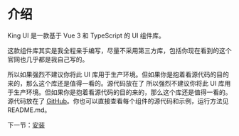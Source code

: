 # 介绍

King UI 是一款基于 Vue 3 和 TypeScript 的 UI 组件库。

这款组件库其实是我全程亲手编写，尽量不采用第三方库，包括你现在看到的这个官网也几乎都是我自己写的。

所以如果强烈不建议你将此 UI 库用于生产环境。但如果你是抱着看源代码的目的来的，那么这个库还是值得一看的。源代码放在了 所以强烈不建议你将此 UI 库用于生产环境。但如果你是抱着看源代码的目的来的，那么这个库还是值得一看的。源代码放在了 [GitHub](https://github.com/frankehao/vue-wheel.git)。你也可以直接查看每个组件的源代码和示例，运行方法见 README.md。

下一节：[安装](#/doc/install)
